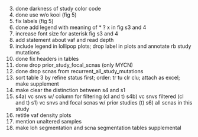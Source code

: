 3. done darkness of study color code
4. done use w/o kooi (fig 5)
5. fix labels (fig 5)
5. done add legend with meaning of * ? x in fig s3 and 4
6. increase font size for asterisk fig s3 and 4
6. add statement about vaf and read depth 
7. include legend in lollipop plots; drop label in plots and annotate rb study mutations
8. done fix headers in tables 
9. done drop prior_study_focal_scnas (only MYCN)
10. done drop scnas from recurrent_all_study_mutations
11. sort table 3 by refine status first; order: tr tu clr clu; attach as excel; make supplement
12. make clear the distinction between s4 and s1
13. s4a) vc snvs w/ column for filtering (cl and t) s4b) vc snvs filtered (cl and t) s1) vc snvs and focal scnas w/ prior studies (t) s6) all scnas in this study
14. retitle vaf density plots 
15. mention unaltered samples 
16. make loh segmentation and scna segmentation tables supplemental

